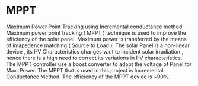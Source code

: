 # MPPT
Maximum Power Point Tracking using Incremental conductance method
Maximum power point tracking ( MPPT ) technique is used to improve the efficiency of the solar panel.
Maximum power is transferred by the means of imapedence matching ( Source to Load ). 
The solar Panel is a non-linear device , its I-V Characteristics changes w.r.t to incident solar irradiation , hence there is a high need to correct its variations in I-V characteristics.
The MPPT controller use a boost converter to adapt the voltage of Panel for Max. Power.
The MPPT that is used in this project is Incremental Conductance Method.
The efficiency of the MPPT device is ~90%.
 
